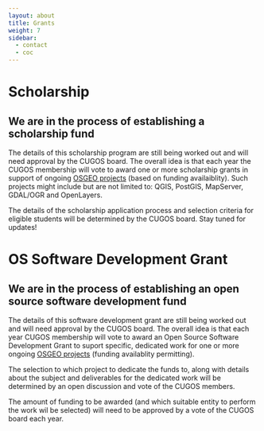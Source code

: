 ```yaml
---
layout: about
title: Grants
weight: 7
sidebar:
  - contact
  - coc
---
```


Scholarship
=====

## We are in the process of establishing a scholarship fund

The details of this scholarship program are still being worked out and will need approval by the CUGOS board.
The overall idea is that each year the CUGOS membership will vote to award one or more scholarship grants in support of ongoing <a href="https://www.osgeo.org/projects/">OSGEO projects</a> (based on funding availaiblity). Such projects might include but are not limited to:  QGIS, PostGIS, MapServer, GDAL/OGR and OpenLayers.

The details of the scholarship application process and selection criteria for eligible students will be determined by the CUGOS board. Stay tuned for updates!

OS Software Development Grant
=======

## We are in the process of establishing an open source software development fund 

The details of this software development grant are still being worked out and will need approval by the CUGOS board.
The overall idea is that each year CUGOS membership will vote to award an Open Source Software Development Grant to suport specific, dedicated work for one or more ongoing <a href="https://www.osgeo.org/projects/">OSGEO projects</a> (funding availablity permitting). 

The selection to which project to dedicate the funds to, along with details about the subject and deliverables for the dedicated work will be determined by an open discussion and vote of the CUGOS members. 

The amount of funding to be awarded (and which suitable entity to perform the work wil be selected) will need to be approved by a vote of the CUGOS board each year.
